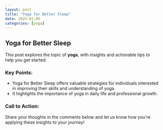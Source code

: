 ```yaml
---
layout: post
title: "Yoga for Better Sleep"
date: 2025-01-05
categories: [yoga]
---
```


## Yoga for Better Sleep

This post explores the topic of **yoga**, with insights and actionable tips to help you get started.

### Key Points:
- Yoga for Better Sleep offers valuable strategies for individuals interested in improving their skills and understanding of yoga.
- It highlights the importance of yoga in daily life and professional growth.

### Call to Action:
Share your thoughts in the comments below and let us know how you're applying these insights to your journey!
